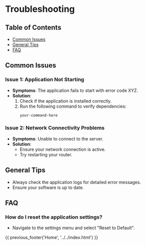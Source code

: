 # Troubleshooting

## Table of Contents
- [Common Issues](#common-issues)
- [General Tips](#general-tips)
- [FAQ](#faq)
<!-- - [Additional Resources](#additional-resources) -->

## Common Issues

### Issue 1: Application Not Starting
- **Symptoms**: The application fails to start with error code XYZ.
- **Solution**: 
  1. Check if the application is installed correctly.
  2. Run the following command to verify dependencies:
     ```bash
     your-command-here
     ```

### Issue 2: Network Connectivity Problems
- **Symptoms**: Unable to connect to the server.
- **Solution**:
  - Ensure your network connection is active.
  - Try restarting your router.

## General Tips
- Always check the application logs for detailed error messages.
- Ensure your software is up to date.

## FAQ

### How do I reset the application settings?
- Navigate to the settings menu and select "Reset to Default".

<!-- ### What should I do if I encounter an unknown error?
- Consult the [official documentation](link-to-docs) or contact support.

## Additional Resources
- [Official Documentation](link-to-docs)
- [Community Forums](link-to-forums) -->

<div>
{{ previous_footer('Home', '../../index.html') }}
</div>

<script>
  document.getElementById('previousButton').addEventListener('click', function() {
    window.location.href = '../../index.html'; 
  });

</script>